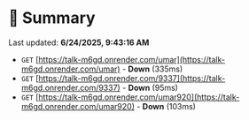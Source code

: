 # 📖 Summary
Last updated: **6/24/2025, 9:43:16 AM**

- `GET` [https://talk-m6gd.onrender.com/umar](https://talk-m6gd.onrender.com/umar) - **Down** (335ms)
- `GET` [https://talk-m6gd.onrender.com/9337](https://talk-m6gd.onrender.com/9337) - **Down** (95ms)
- `GET` [https://talk-m6gd.onrender.com/umar920](https://talk-m6gd.onrender.com/umar920) - **Down** (103ms)
